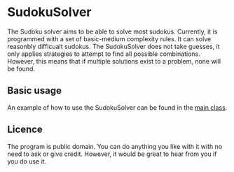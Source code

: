 # SudokuSolver

The Sudoku solver aims to be able to solve most sudokus. Currently, it is programmed with a set of basic-medium complexity rules. It can solve reasonbly difficualt sudokus. The SudokuSolver does not take guesses, it only applies strategies to attempt to find all possible combinations. However, this means that if multiple solutions exist to a problem, none will be found.

## Basic usage

An example of how to use the SudokuSolver can be found in the [main class](https://github.com/mdsimmo/SudokuSolver/blob/master/src/com/github/mdsimmo/sudokusolver/Main.java).

## Licence

The program is public domain. You can do anything you like with it with no need to ask or give credit. However, it would be great to hear from you if you do use it.
